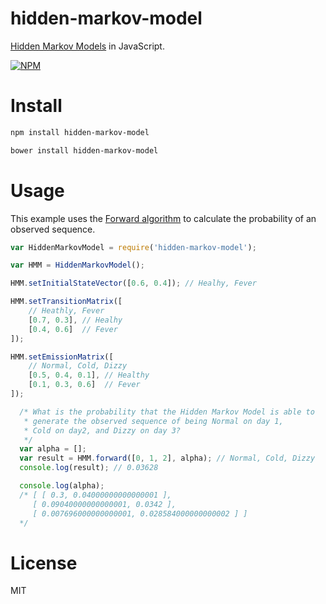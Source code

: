 # hidden-markov-model

[Hidden Markov Models](https://en.wikipedia.org/wiki/Hidden_Markov_model) in JavaScript.

[![NPM](https://nodei.co/npm/hidden-markov-model.png)](https://nodei.co/npm/hidden-markov-model)

# Install

```bash
npm install hidden-markov-model
```

```bash
bower install hidden-markov-model
```

# Usage

This example uses the [Forward algorithm](https://en.wikipedia.org/wiki/Forward_algorithm) to calculate the probability of an observed sequence.

```javascript
var HiddenMarkovModel = require('hidden-markov-model');

var HMM = HiddenMarkovModel();

HMM.setInitialStateVector([0.6, 0.4]); // Healhy, Fever

HMM.setTransitionMatrix([
    // Heathly, Fever
    [0.7, 0.3], // Healhy
    [0.4, 0.6]  // Fever
]);

HMM.setEmissionMatrix([
    // Normal, Cold, Dizzy
    [0.5, 0.4, 0.1], // Healthy
    [0.1, 0.3, 0.6]  // Fever
]);

  /* What is the probability that the Hidden Markov Model is able to
   * generate the observed sequence of being Normal on day 1,
   * Cold on day2, and Dizzy on day 3?
   */
  var alpha = [];
  var result = HMM.forward([0, 1, 2], alpha); // Normal, Cold, Dizzy
  console.log(result); // 0.03628

  console.log(alpha);
  /* [ [ 0.3, 0.04000000000000001 ],
     [ 0.09040000000000001, 0.0342 ],
     [ 0.007696000000000001, 0.028584000000000002 ] ]
  */
```

# License

MIT
